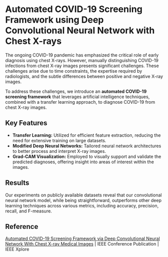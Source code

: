 # Automated COVID-19 Screening Framework using Deep Convolutional Neural Network with Chest X-rays

The ongoing COVID-19 pandemic has emphasized the critical role of early diagnosis using chest X-rays. However, manually distinguishing COVID-19 infections from chest X-ray images presents significant challenges. These challenges arise due to time constraints, the expertise required by radiologists, and the subtle differences between positive and negative X-ray images.

To address these challenges, we introduce an **automated COVID-19 screening framework** that leverages artificial intelligence techniques, combined with a transfer learning approach, to diagnose COVID-19 from chest X-ray images.

## Key Features
- **Transfer Learning:** Utilized for efficient feature extraction, reducing the need for extensive training on large datasets.
- **Modified Deep Neural Networks:** Tailored neural network architectures to better process and interpret X-ray images.
- **Grad-CAM Visualization:** Employed to visually support and validate the predicted diagnoses, offering insight into areas of interest within the images.

## Results
Our experiments on publicly available datasets reveal that our convolutional neural network model, while being straightforward, outperforms other deep learning techniques across various metrics, including accuracy, precision, recall, and F-measure.

## Reference
[Automated COVID-19 Screening Framework via Deep Convolutional Neural Network With Chest X-ray Medical Images](https://ieeexplore.ieee.org/document/10067528) | IEEE Conference Publication | IEEE Xplore

